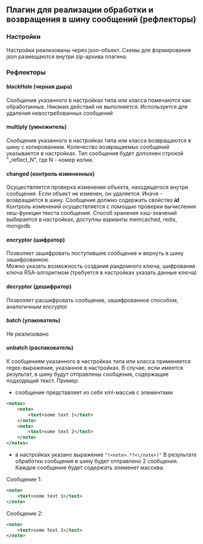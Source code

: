 ## Плагин для реализации обработки и возвращения в шину сообщений (рефлекторы)

### Настройки
Настройки реализованы через json-объект. Схемы для формирования json размещаются внутри zip-архива плагина.

### Рефлекторы
#### blackHole (черная дыра)
Сообщения указанного в настройках типа или класса помечаются как обработанные. Никаких действий не выполняется.
Используется для удаления невостребованных сообщений
#### multiply (умножитель)
Сообщения указанного в настройках типа или класса возвращаются в шину с копированием. Количество возвращаемых сообщений указывается в настройках. Тип сообщения будет дополнен строкой "_reflect_N", где N - номер копии.
#### changed (контроль измененных)
Осуществляется проверка изменения объекта, находящегося внутри сообщения. Если объект не изменен, он удаляется. Иначе - возвращается в шину. Сообщение должно содержать свойство ***id***.  
Контроль изменений осуществляется с помощью проверки вычисления хеш-функции текста сообщения. Способ хранения хэш-значений выбирается в настройках, доступны варианты memcached, redis, mongodb
#### encryptor (шифратор)
Позволяет зашифровать поступившее сообщение и вернуть в шину зашифрованное.  
Можно указать возможность создания рандомного ключа, шифрования ключа RSA-алгоритмом (требуется в настройках указать данные ключа)
#### decryptor (дешифратор)
Позволяет расшифровать сообщение, зашифрованное способом, аналогичным encryptor
#### batch (упакователь)
Не реализовано
#### unbatch (распакователь)
К сообщениям указанного в настройках типа или класса применяется regex-выражение, указанное в настройках. В случае, если имеется результат, в шину будут отправлены сообщения, содержащие подходящий текст.
Пример:
- сообщение представляет из себя xml-массив с элементами
```xml
<notes>
	<note>
		<text>some text 1</text>
	</note>
	<note>
		<text>some text 2</text>
	</note>
</notes>
```
- в настройках указано выражение ```"(<note>.*?<\/note>)"```
В результате обработки сообщения в шину будет отправлено 2 сообщения. Каждое сообщение будет содержать элеменет массива.  
  
Сообщение 1:
```xml
<note>
	<text>some text 1</text>
</note>
```
Сообщение 2:
```xml
<note>
	<text>some text 2</text>
</note>
```
